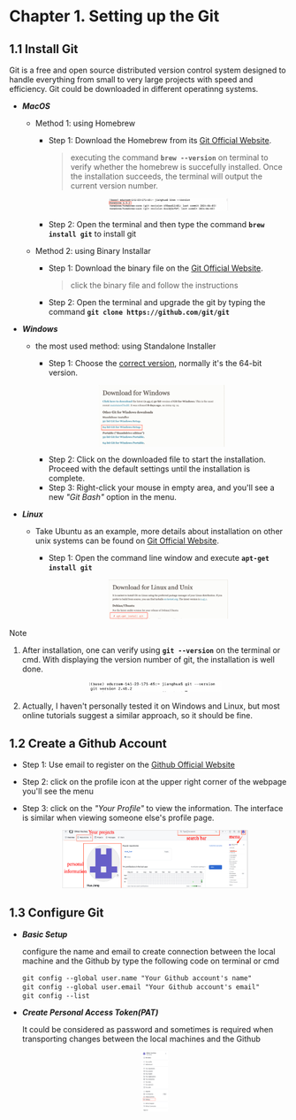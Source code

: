 # Chapter 1. Setting up the Git
## 1.1 Install Git
Git is a free and open source distributed version control system designed to handle everything from small to very large projects with speed and efficiency. Git could be downloaded in different operatinng systems.

* **_MacOS_**
  - Method 1: using Homebrew
    + Step 1: Download the Homebrew from its [Git Official Website](https://www.git-scm.com/downloads).
      > executing the command **`brew --version`** on terminal to verify whether the homebrew is succefully installed. Once the installation succeeds, the terminal will output the current version number.

      <p align="center">
      <img src='./Images/homebrew.png' width='50%'/>
      </p>
      
    + Step 2: Open the terminal and then type the command **`brew install git`** to install git
      
  - Method 2: using Binary Installar
    + Step 1: Download the binary file on the [Git Official Website](https://www.git-scm.com/downloads).
      > click the binary file and follow the instructions
    + Step 2: Open the terminal and upgrade the git by typing the command **`git clone https://github.com/git/git`**

* **_Windows_**
  - the most used method: using Standalone Installer
    + Step 1: Choose the [correct version](https://www.git-scm.com/download/win), normally it's the 64-bit version.

    <p align="center">
    <img src='./Images/Windows_64bit.png' width='50%' align='center'/>
    </p>

    + Step 2: Click on the downloaded file to start the installation. Proceed with the default settings until the installation is complete.
    + Step 3: Right-click your mouse in empty area, and you'll see a new _"Git Bash"_ option in the menu.

* **_Linux_**
  - Take Ubuntu as an example, more details about installation on other unix systems can be found on [Git Official Website](https://www.git-scm.com/downloads).
    + Step 1: Open the command line window  and execute **`apt-get install git`**

      <p align='center'>
      <img src='./Images/ubuntu.png' width='50%'>
      </p>

> [!NOTE]
> 1. After installation, one can verify using **`git --version`** on the terminal or cmd. With displaying the version number of git, the installation is well done.
    <p align='center'>
    <img src='./Images/gitversion.png' width='50%'>
    </p>
> 2. Actually, I haven't personally tested it on Windows and Linux, but most online tutorials suggest a similar approach, so it should be fine.

## 1.2 Create a Github Account
- Step 1: Use email to register on the [Github Official Website](https://github.com/)
- Step 2: click on the profile icon at the upper right corner of the webpage you'll see the menu
- Step 3: click on the _"Your Profile"_ to view the information. The interface is similar when viewing someone else's profile page.

  <p align='center'>
  <img src='./Images/github_account.png', width='70%'>
  </p>

## 1.3 Configure Git
- **_Basic Setup_**
  
  configure the name and email to create connection between the local machine and the Github by type the following code on terminal or cmd
  ```
  git config --global user.name "Your Github account's name"
  git config --global user.email "Your Github account's email"
  git config --list 
  ```
- **_Create Personal Access Token(PAT)_**

  It could be considered as password and sometimes is required when transporting changes between the local machines and the Github

  <p align='center'>
  <img src='./Images/configure_git.png' width='10%'>
  </p>
